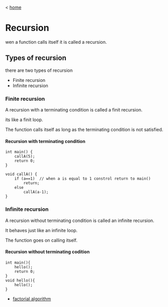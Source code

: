 < [home](../README.md)

# Recursion

wen a function calls itself it is called a recursion.

## Types of recursion
there are two types of recursion

- Finite recursion
- Infinite recursion

### Finite recursion

A recursion with a terminating condition is called a finit recursion.

its like a finit loop.

The function calls itself as long as the terminating condition is not satisfied.

#### Recursion with terminating condition

```
int main() {
    callA(5);
    return 0;
}

void callA() {
    if (a==1)  // when a is equal to 1 constrol return to main() 
        return;
    else
        callA(a-1);
}
```

### Infinite recursion

A recursion without terminating condition is called an infinite recursion.

It behaves just like an infinite loop.

The function goes on calling itself.


#### Recursion without terminating codition

```
int main(){
    hello();
    return 0;
}
void hello(){
    hello();
}
```

- [factorial algorithm](factorial/README.md)